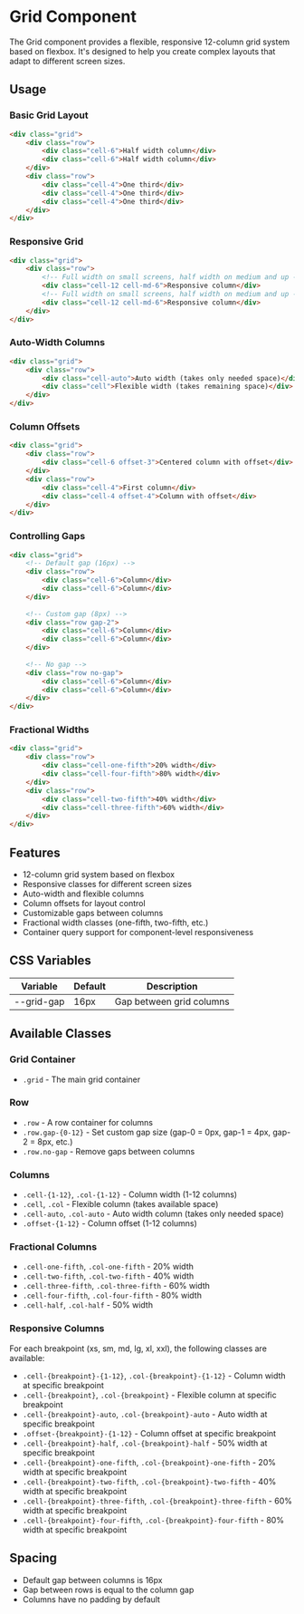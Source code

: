 # Grid Component

The Grid component provides a flexible, responsive 12-column grid system based on flexbox. It's designed to help you create complex layouts that adapt to different screen sizes.

## Usage

### Basic Grid Layout

```html
<div class="grid">
    <div class="row">
        <div class="cell-6">Half width column</div>
        <div class="cell-6">Half width column</div>
    </div>
    <div class="row">
        <div class="cell-4">One third</div>
        <div class="cell-4">One third</div>
        <div class="cell-4">One third</div>
    </div>
</div>
```

### Responsive Grid

```html
<div class="grid">
    <div class="row">
        <!-- Full width on small screens, half width on medium and up -->
        <div class="cell-12 cell-md-6">Responsive column</div>
        <!-- Full width on small screens, half width on medium and up -->
        <div class="cell-12 cell-md-6">Responsive column</div>
    </div>
</div>
```

### Auto-Width Columns

```html
<div class="grid">
    <div class="row">
        <div class="cell-auto">Auto width (takes only needed space)</div>
        <div class="cell">Flexible width (takes remaining space)</div>
    </div>
</div>
```

### Column Offsets

```html
<div class="grid">
    <div class="row">
        <div class="cell-6 offset-3">Centered column with offset</div>
    </div>
    <div class="row">
        <div class="cell-4">First column</div>
        <div class="cell-4 offset-4">Column with offset</div>
    </div>
</div>
```

### Controlling Gaps

```html
<div class="grid">
    <!-- Default gap (16px) -->
    <div class="row">
        <div class="cell-6">Column</div>
        <div class="cell-6">Column</div>
    </div>
    
    <!-- Custom gap (8px) -->
    <div class="row gap-2">
        <div class="cell-6">Column</div>
        <div class="cell-6">Column</div>
    </div>
    
    <!-- No gap -->
    <div class="row no-gap">
        <div class="cell-6">Column</div>
        <div class="cell-6">Column</div>
    </div>
</div>
```

### Fractional Widths

```html
<div class="grid">
    <div class="row">
        <div class="cell-one-fifth">20% width</div>
        <div class="cell-four-fifth">80% width</div>
    </div>
    <div class="row">
        <div class="cell-two-fifth">40% width</div>
        <div class="cell-three-fifth">60% width</div>
    </div>
</div>
```

## Features

- 12-column grid system based on flexbox
- Responsive classes for different screen sizes
- Auto-width and flexible columns
- Column offsets for layout control
- Customizable gaps between columns
- Fractional width classes (one-fifth, two-fifth, etc.)
- Container query support for component-level responsiveness

## CSS Variables

| Variable | Default | Description |
| -------- | ------- | ----------- |
| --grid-gap | 16px | Gap between grid columns |

## Available Classes

### Grid Container

- `.grid` - The main grid container

### Row

- `.row` - A row container for columns
- `.row.gap-{0-12}` - Set custom gap size (gap-0 = 0px, gap-1 = 4px, gap-2 = 8px, etc.)
- `.row.no-gap` - Remove gaps between columns

### Columns

- `.cell-{1-12}`, `.col-{1-12}` - Column width (1-12 columns)
- `.cell`, `.col` - Flexible column (takes available space)
- `.cell-auto`, `.col-auto` - Auto width column (takes only needed space)
- `.offset-{1-12}` - Column offset (1-12 columns)

### Fractional Columns

- `.cell-one-fifth`, `.col-one-fifth` - 20% width
- `.cell-two-fifth`, `.col-two-fifth` - 40% width
- `.cell-three-fifth`, `.col-three-fifth` - 60% width
- `.cell-four-fifth`, `.col-four-fifth` - 80% width
- `.cell-half`, `.col-half` - 50% width

### Responsive Columns

For each breakpoint (xs, sm, md, lg, xl, xxl), the following classes are available:

- `.cell-{breakpoint}-{1-12}`, `.col-{breakpoint}-{1-12}` - Column width at specific breakpoint
- `.cell-{breakpoint}`, `.col-{breakpoint}` - Flexible column at specific breakpoint
- `.cell-{breakpoint}-auto`, `.col-{breakpoint}-auto` - Auto width at specific breakpoint
- `.offset-{breakpoint}-{1-12}` - Column offset at specific breakpoint
- `.cell-{breakpoint}-half`, `.col-{breakpoint}-half` - 50% width at specific breakpoint
- `.cell-{breakpoint}-one-fifth`, `.col-{breakpoint}-one-fifth` - 20% width at specific breakpoint
- `.cell-{breakpoint}-two-fifth`, `.col-{breakpoint}-two-fifth` - 40% width at specific breakpoint
- `.cell-{breakpoint}-three-fifth`, `.col-{breakpoint}-three-fifth` - 60% width at specific breakpoint
- `.cell-{breakpoint}-four-fifth`, `.col-{breakpoint}-four-fifth` - 80% width at specific breakpoint

## Spacing

- Default gap between columns is 16px
- Gap between rows is equal to the column gap
- Columns have no padding by default